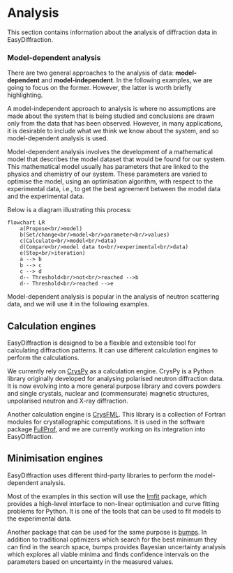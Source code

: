 # Analysis

This section contains information about the analysis of diffraction data in
EasyDiffraction.

### Model-dependent analysis

There are two general approaches to the analysis of data: **model-dependent**
and **model-independent**. In the following examples, we are going to focus on
the former. However, the latter is worth briefly highlighting.

A model-independent approach to analysis is where no assumptions are made about
the system that is being studied and conclusions are drawn only from the data
that has been observed. However, in many applications, it is desirable to
include what we think we know about the system, and so model-dependent analysis
is used.

Model-dependent analysis involves the development of a mathematical model that
describes the model dataset that would be found for our system. This
mathematical model usually has parameters that are linked to the physics and
chemistry of our system. These parameters are varied to optimise the model,
using an optimisation algorithm, with respect to the experimental data, i.e., to
get the best agreement between the model data and the experimental data.

Below is a diagram illustrating this process:

```mermaid
flowchart LR
    a(Propose<br/>model)
    b(Set/change<br/>model<br/>parameter<br/>values)
    c(Calculate<br/>model<br/>data)
    d(Compare<br/>model data to<br/>experimental<br/>data)
    e(Stop<br/>iteration)
    a --> b
    b --> c
    c --> d
    d-- Threshold<br/>not<br/>reached -->b
    d-- Threshold<br/>reached -->e
```

Model-dependent analysis is popular in the analysis of neutron scattering data,
and we will use it in the following examples.

## Calculation engines

EasyDiffraction is designed to be a flexible and extensible tool for calculating
diffraction patterns. It can use different calculation engines to perform the
calculations.

We currently rely on [CrysPy](https://www.cryspy.fr) as a calculation engine.
CrysPy is a Python library originally developed for analysing polarised neutron
diffraction data. It is now evolving into a more general purpose library and
covers powders and single crystals, nuclear and (commensurate) magnetic
structures, unpolarised neutron and X-ray diffraction.

Another calculation engine is
[CrysFML](https://code.ill.fr/scientific-software/CrysFML2008). This library is
a collection of Fortran modules for crystallographic computations. It is used in
the software package [FullProf](https://www.ill.eu/sites/fullprof/), and we are
currently working on its integration into EasyDiffraction.

## Minimisation engines

EasyDiffraction uses different third-party libraries to perform the
model-dependent analysis.

Most of the examples in this section will use the
[lmfit](https://lmfit.github.io/lmfit-py/) package, which provides a high-level
interface to non-linear optimisation and curve fitting problems for Python. It
is one of the tools that can be used to fit models to the experimental data.

Another package that can be used for the same purpose is
[bumps](https://bumps.readthedocs.io/en/latest/). In addition to traditional
optimizers which search for the best minimum they can find in the search space,
bumps provides Bayesian uncertainty analysis which explores all viable minima
and finds confidence intervals on the parameters based on uncertainty in the
measured values.
